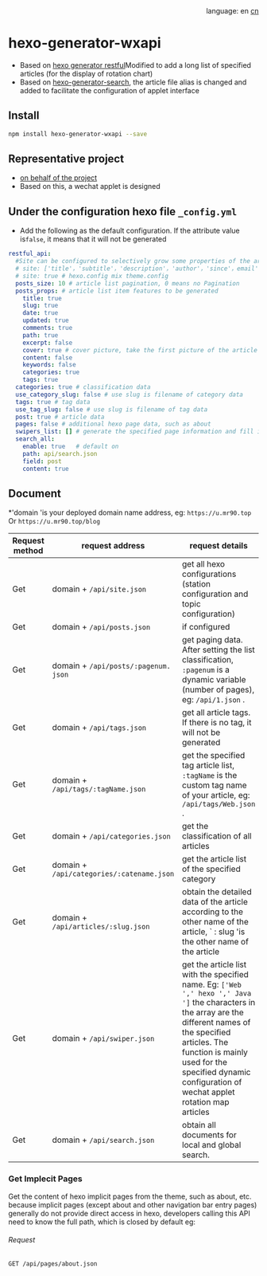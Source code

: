 <div align="right">
  language:
  en
  <a title="Chinese" href="/README.md">cn</a>
</div>

# hexo-generator-wxapi
* Based on [hexo generator restful](https://www.npmjs.com/package/hexo-generator-restful)Modified to add a long list of specified articles (for the display of rotation chart)
* Based on [hexo-generator-search](https://www.npmjs.com/package/hexo-generator-search), the article file alias is changed and added to facilitate the configuration of applet interface

## Install

```bash
npm install hexo-generator-wxapi --save
```

## Representative project

* [on behalf of the project](https://github.com/Rr210/hexo-wx-api)
* Based on this, a wechat applet is designed

## Under the configuration hexo file `_config.yml`

* Add the following as the default configuration. If the attribute value is`false`, it means that it will not be generated

```yml
restful_api:
  #Site can be configured to selectively grow some properties of the array
  # site: ['title'，'subtitle'，'description'，'author'，'since'，email'，'favicon'，'avatar']
  # site: true # hexo.config mix theme.config
  posts_size: 10 # article list pagination, 0 means no Pagination
  posts_props: # article list item features to be generated
    title: true
    slug: true
    date: true
    updated: true
    comments: true
    path: true
    excerpt: false
    cover: true # cover picture, take the first picture of the article
    content: false
    keywords: false
    categories: true
    tags: true
  categories: true # classification data
  use_category_slug: false # use slug is filename of category data
  tags: true # tag data
  use_tag_slug: false # use slug is filename of tag data
  post: true # article data
  pages: false # additional hexo page data, such as about
  swipers_list: [] # generate the specified page information and fill in the name of your article folder, such as ['css','js'], without suffix. It is mainly used for the rotation map API
  search_all:
    enable: true   # default on
    path: api/search.json
    field: post
    content: true
```

## Document

*'domain 'is your deployed domain name address, eg: `https://u.mr90.top` Or `https://u.mr90.top/blog`

Request method | request address | request details
-----|-----|-----
Get | domain + `/api/site.json ` | get all hexo configurations (station configuration and topic configuration)
Get | domain + `/api/posts.json ` | if configured | `posts_Size: 0` does not page and gets all articles
Get | domain + `/api/posts/:pagenum. json ` | get paging data. After setting the list classification, `:pagenum` is a dynamic variable (number of pages), eg: `/api/1.json` .
Get | domain + `/api/tags.json` | get all article tags. If there is no tag, it will not be generated
Get | domain + `/api/tags/:tagName.json ` | get the specified tag article list, `:tagName` is the custom tag name of your article, eg: `/api/tags/Web.json` .
Get | domain + `/api/categories.json` | get the classification of all articles
Get | domain + `/api/categories/:catename.json` | get the article list of the specified category
Get | domain + `/api/articles/:slug.json` | obtain the detailed data of the article according to the other name of the article, ` : slug 'is the other name of the article
Get | domain + `/api/swiper.json` | get the article list with the specified name. Eg: ` ['Web ',' hexo ',' Java '] ` the characters in the array are the different names of the specified articles. The function is mainly used for the specified dynamic configuration of wechat applet rotation map articles
Get | domain + `/api/search.json` | obtain all documents for local and global search.

### Get Implecit Pages

Get the content of hexo implicit pages from the theme, such as about, etc. because implicit pages (except about and other navigation bar entry pages) generally do not provide direct access in hexo, developers calling this API need to know the full path, which is closed by default
eg:

###### Request

```
GET /api/pages/about.json
```
